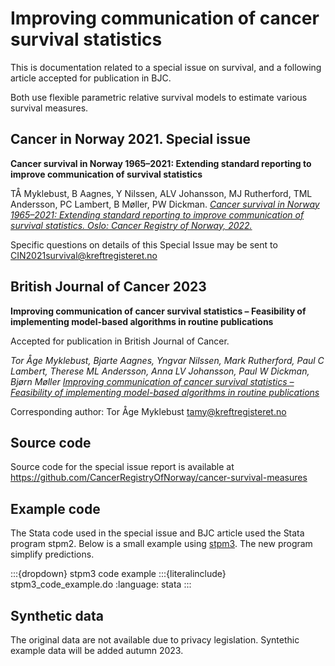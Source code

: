 # Improving communication of cancer survival statistics

This is documentation related to a special issue on survival, and 
a following article accepted for publication in BJC.

Both use flexible parametric relative survival models to estimate
various survival measures.

## Cancer in Norway 2021. Special issue

**Cancer survival in Norway 1965–2021: Extending standard reporting to improve
communication of survival statistics**

TÅ Myklebust, B Aagnes, Y Nilssen, ALV Johansson, MJ Rutherford, TML Andersson, PC Lambert,
B Møller, PW Dickman. *[Cancer survival in Norway 1965–2021: Extending standard reporting to improve
communication of survival statistics. Oslo: Cancer Registry of Norway, 2022.](https://www.kreftregisteret.no/globalassets/cancer-in-norway/2021/cin2021si_202206072217.pdf)*

Specific questions on details of this Special Issue may be sent to <CIN2021survival@kreftregisteret.no>

## British Journal of Cancer 2023

**Improving communication of cancer survival statistics – Feasibility of implementing model-based algorithms in routine publications**

Accepted for publication in British Journal of Cancer.

*Tor Åge Myklebust, Bjarte Aagnes, Yngvar Nilssen, Mark Rutherford, Paul C Lambert, Therese ML Andersson, Anna LV Johansson, Paul W Dickman, Bjørn Møller
[Improving communication of cancer survival statistics – Feasibility of implementing model-based algorithms in routine publications](TBA)*

Corresponding author: Tor Åge Myklebust <tamy@kreftregisteret.no>
 
## Source code

Source code for the special issue report is available at <https://github.com/CancerRegistryOfNorway/cancer-survival-measures>   

## Example code

The Stata code used in the special issue and BJC article used the Stata program stpm2. 
Below is a small example using [stpm3](https://pclambert.net/software/stpm3/relative_survival_models/). The new program simplify predictions.

:::{dropdown} stpm3 code example
:::{literalinclude} stpm3_code_example.do
:language: stata
:::

## Synthetic data 

The original data are not available due to privacy legislation. Syntethic example data will be added autumn 2023.






